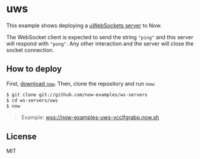 # uws

This example shows deploying a [µWebSockets
server](https://github.com/uWebSockets/uWebSockets) to Now.

The WebSocket client is expected to send the string `"ping"` and this
server will respond with `"pong"`. Any other interaction and the server
will close the socket connection.

## How to deploy

First, [download `now`](https://zeit.co/download). Then, clone the
repository and run `now`:

```bash
$ git clone git://github.com/now-examples/ws-servers
$ cd ws-servers/uws
$ now
```

> Example: [wss://now-examples-uws-vcclfgrabp.now.sh](https://now-examples-uws-vcclfgrabp.now.sh/_src/?f=server.js)

## License

MIT
